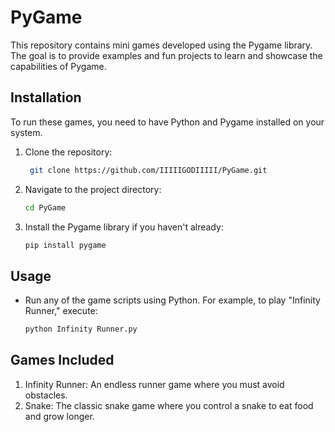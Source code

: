 # PyGame
This repository contains mini games developed using the Pygame library. The goal is to provide examples and fun projects to learn and showcase the capabilities of Pygame.

## Installation
To run these games, you need to have Python and Pygame installed on your system.

1. Clone the repository:

   ```bash
    git clone https://github.com/IIIIIGODIIIII/PyGame.git

2. Navigate to the project directory:

   ```bash
   cd PyGame

3. Install the Pygame library if you haven't already:

   ```bash
   pip install pygame

## Usage
- Run any of the game scripts using Python. For example, to play "Infinity Runner," execute:
    
   ```bash
   python Infinity Runner.py

## Games Included
1. Infinity Runner: An endless runner game where you must avoid obstacles.
2. Snake: The classic snake game where you control a snake to eat food and grow longer.
